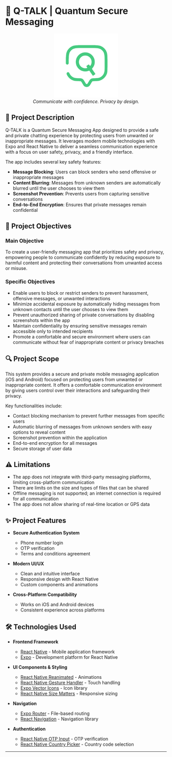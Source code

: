 # 🔐 Q-TALK | Quantum Secure Messaging

<p align="center">
  <img src="./src/assets/images/Q-TALK-LOGO-SIMPLE.png" alt="Q-TALK Logo" width="200"/>
  <br>
  <em>Communicate with confidence. Privacy by design.</em>
</p>

## 📱 Project Description

Q-TALK is a Quantum Secure Messaging App designed to provide a safe and private chatting experience by protecting users from unwanted or inappropriate messages. It leverages modern mobile technologies with Expo and React Native to deliver a seamless communication experience with a focus on user safety, privacy, and a friendly interface.

The app includes several key safety features:

- **Message Blocking**: Users can block senders who send offensive or inappropriate messages
- **Content Blurring**: Messages from unknown senders are automatically blurred until the user chooses to view them
- **Screenshot Prevention**: Prevents users from capturing sensitive conversations
- **End-to-End Encryption**: Ensures that private messages remain confidential

## 🎯 Project Objectives

### Main Objective

To create a user-friendly messaging app that prioritizes safety and privacy, empowering people to communicate confidently by reducing exposure to harmful content and protecting their conversations from unwanted access or misuse.

### Specific Objectives

- Enable users to block or restrict senders to prevent harassment, offensive messages, or unwanted interactions
- Minimize accidental exposure by automatically hiding messages from unknown contacts until the user chooses to view them
- Prevent unauthorized sharing of private conversations by disabling screenshots within the app
- Maintain confidentiality by ensuring sensitive messages remain accessible only to intended recipients
- Promote a comfortable and secure environment where users can communicate without fear of inappropriate content or privacy breaches

## 🔍 Project Scope

This system provides a secure and private mobile messaging application (iOS and Android) focused on protecting users from unwanted or inappropriate content. It offers a comfortable communication environment by giving users control over their interactions and safeguarding their privacy.

Key functionalities include:

- Contact blocking mechanism to prevent further messages from specific users
- Automatic blurring of messages from unknown senders with easy options to reveal content
- Screenshot prevention within the application
- End-to-end encryption for all messages
- Secure storage of user data

## ⚠️ Limitations

- The app does not integrate with third-party messaging platforms, limiting cross-platform communication
- There are limits on the size and types of files that can be shared
- Offline messaging is not supported; an internet connection is required for all communication
- The app does not allow sharing of real-time location or GPS data

## ✨ Project Features

- **Secure Authentication System**

  - Phone number login
  - OTP verification
  - Terms and conditions agreement

- **Modern UI/UX**

  - Clean and intuitive interface
  - Responsive design with React Native
  - Custom components and animations

- **Cross-Platform Compatibility**
  - Works on iOS and Android devices
  - Consistent experience across platforms

## 🛠️ Technologies Used

- **Frontend Framework**

  - [React Native](https://reactnative.dev/) - Mobile application framework
  - [Expo](https://expo.dev) - Development platform for React Native

- **UI Components & Styling**

  - [React Native Reanimated](https://docs.swmansion.com/react-native-reanimated/) - Animations
  - [React Native Gesture Handler](https://docs.swmansion.com/react-native-gesture-handler/) - Touch handling
  - [Expo Vector Icons](https://docs.expo.dev/guides/icons/) - Icon library
  - [React Native Size Matters](https://github.com/nirsky/react-native-size-matters) - Responsive sizing

- **Navigation**

  - [Expo Router](https://docs.expo.dev/router/introduction/) - File-based routing
  - [React Navigation](https://reactnavigation.org/) - Navigation library

- **Authentication**

  - [React Native OTP Input](https://www.npmjs.com/package/@codsod/react-native-otp-input) - OTP verification
  - [React Native Country Picker](https://www.npmjs.com/package/react-native-country-picker-modal) - Country code selection

---
